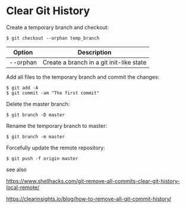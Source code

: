 # Clear Git History

Create a temporary branch and checkout:

```
$ git checkout --orphan temp_branch
```

| Option   | Description                              |
| -------- | ---------------------------------------- |
| --orphan | Create a branch in a git init-like state |

Add all files to the temporary branch and commit the changes:

```
$ git add -A
$ git commit -am "The first commit"
```

Delete the master branch:

```
$ git branch -D master
```

Rename the temporary branch to master:

```
$ git branch -m master
```

Forcefully update the remote repository:

```
$ git push -f origin master
```

see also

https://www.shellhacks.com/git-remove-all-commits-clear-git-history-local-remote/

https://clearinsights.io/blog/how-to-remove-all-git-commit-history/
